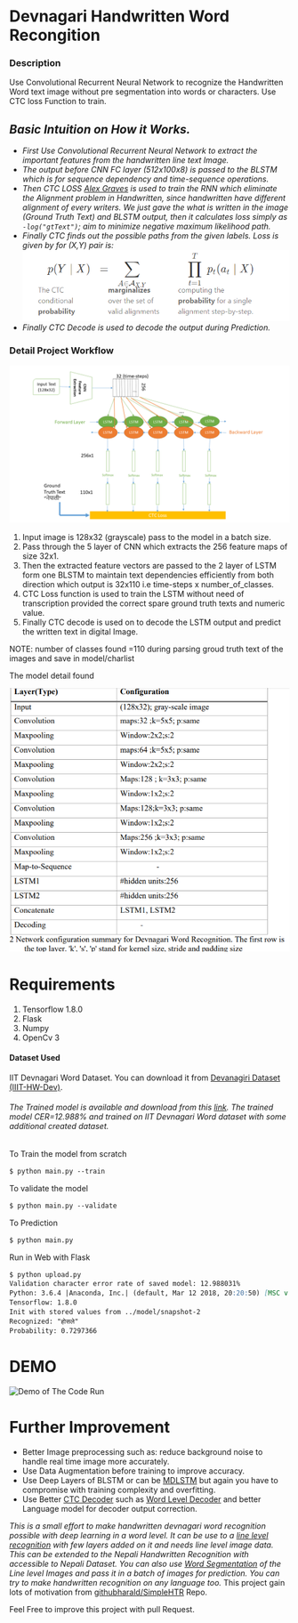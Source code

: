 # Devnagari Handwritten Word Recongition
### Description
Use Convolutional Recurrent Neural Network to recognize the Handwritten Word text image without pre segmentation into words or characters. Use CTC loss Function to train.

## <i> Basic Intuition on How it Works.

* First Use Convolutional Recurrent Neural Network to extract the important features from the handwritten line text Image.
* The output before CNN FC layer (512x100x8) is passed to the BLSTM which is for sequence dependency and time-sequence operations.
* Then CTC LOSS [Alex Graves](https://www.cs.toronto.edu/~graves/icml_2006.pdf) is used to train the RNN which eliminate the Alignment problem in Handwritten, since handwritten have different alignment of every writers. We just gave the what is written in the image (Ground Truth Text) and BLSTM output, then it calculates loss simply as `-log("gtText")`; aim to minimize negative maximum likelihood path.
* Finally CTC finds out the possible paths from the given labels. Loss is given by for (X,Y) pair is: ![Ctc_Loss](images/CtcLossFormula.png "CTC loss for the (X,Y) pair")
* Finally CTC Decode is used to decode the output during Prediction.
</i>

### Detail Project Workflow
![Detail_Architecure_Of_Model](images/detail_architecture_flow.PNG)
1. Input image is 128x32 (grayscale) pass to the model in a batch size.
2. Pass through the 5 layer of CNN which extracts the 256 feature maps of size 32x1.
3. Then the extracted feature vectors are passed to the 2 layer of LSTM form one BLSTM to maintain text dependencies efficiently from both direction which output is 32x110 i.e time-steps x number_of_classes.
4. CTC Loss function is used to train the LSTM without need of transcription provided the correct spare ground truth texts and numeric value.
5. Finally CTC decode is used on to decode the LSTM output and predict the written text in digital Image.

NOTE: number of classes found =110 during parsing groud truth text of the images and save in model/charlist

The model detail found 

![here](images/model_detail.png)
# Requirements
1. Tensorflow 1.8.0
2. Flask
3. Numpy
4. OpenCv 3

#### Dataset Used
IIT Devnagari Word Dataset. You can download it from [Devanagiri Dataset (IIIT-HW-Dev)](https://cvit.iiit.ac.in/research/projects/cvit-projects/indic-hw-data).

###### The Trained model is available and download from this [link](). The trained model CER=12.988% and trained on IIT Devnagari Word dataset with some additional created dataset.

To Train the model from scratch
```markdown
$ python main.py --train
```
To validate the model
```markdown
$ python main.py --validate
```
To Prediction
```markdown
$ python main.py
```

Run in Web with Flask
```markdown
$ python upload.py
Validation character error rate of saved model: 12.988031%
Python: 3.6.4 |Anaconda, Inc.| (default, Mar 12 2018, 20:20:50) [MSC v.1900 64 bit (AMD64)]
Tensorflow: 1.8.0
Init with stored values from ../model/snapshot-2
Recognized: "होसले"
Probability: 0.7297366
```
# DEMO
![Demo of The Code Run](images/Devnagari_Word_Recognition.gif "Demo of the Output")


# Further Improvement
* Better Image preprocessing such as: reduce background noise to handle real time image more accurately.
* Use Data Augmentation before training to improve accuracy.
* Use Deep Layers of BLSTM or can be [MDLSTM](http://www.tbluche.com/files/icdar17_sar.pdf) but again you have to compromise with training complexity and overfitting.
* Use Better [CTC Decoder](https://github.com/githubharald/CTCDecoder) such as [Word Level Decoder](https://ieeexplore.ieee.org/document/8583770) and better Language model for decoder output correction.


<i>This is a small effort to make handwritten devnagari word recognition possible with deep learning in a word level. It can be use to a [line level recognition](https://github.com/sushant097/Handwritten-Line-Text-Recognition-using-Deep-Learning-with-Tensorflow) with few layers added on it and needs line level image data. This can be extended to the Nepali Handwritten Recognition with accessible to Nepali Dataset.
You can also use [Word Segmentation](https://github.com/githubharald/WordSegmentation) of the Line level Images and pass it in a batch of images for prediction.
You can try to make handwritten recognition on any language too.</i>
This project gain lots of motivation from [githubharald/SimpleHTR](https://github.com/githubharald/SimpleHTR) Repo.

Feel Free to improve this project with pull Request.


